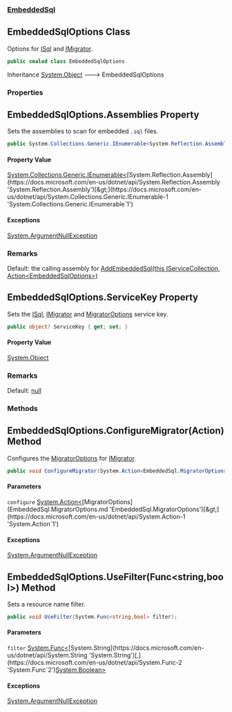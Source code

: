 ### [EmbeddedSql](EmbeddedSql.md 'EmbeddedSql')

## EmbeddedSqlOptions Class

Options for [ISql](EmbeddedSql.ISql.md 'EmbeddedSql.ISql') and [IMigrator](EmbeddedSql.IMigrator.md 'EmbeddedSql.IMigrator').

```csharp
public sealed class EmbeddedSqlOptions
```

Inheritance [System.Object](https://docs.microsoft.com/en-us/dotnet/api/System.Object 'System.Object') &#129106; EmbeddedSqlOptions
### Properties

<a name='EmbeddedSql.EmbeddedSqlOptions.Assemblies'></a>

## EmbeddedSqlOptions.Assemblies Property

Sets the assemblies to scan for embedded `.sql` files.

```csharp
public System.Collections.Generic.IEnumerable<System.Reflection.Assembly> Assemblies { get; set; }
```

#### Property Value
[System.Collections.Generic.IEnumerable&lt;](https://docs.microsoft.com/en-us/dotnet/api/System.Collections.Generic.IEnumerable-1 'System.Collections.Generic.IEnumerable`1')[System.Reflection.Assembly](https://docs.microsoft.com/en-us/dotnet/api/System.Reflection.Assembly 'System.Reflection.Assembly')[&gt;](https://docs.microsoft.com/en-us/dotnet/api/System.Collections.Generic.IEnumerable-1 'System.Collections.Generic.IEnumerable`1')

#### Exceptions

[System.ArgumentNullException](https://docs.microsoft.com/en-us/dotnet/api/System.ArgumentNullException 'System.ArgumentNullException')

### Remarks
Default: the calling assembly for 
[AddEmbeddedSql(this IServiceCollection, Action&lt;EmbeddedSqlOptions&gt;)](EmbeddedSql.ServiceCollectionExtensions.md#EmbeddedSql.ServiceCollectionExtensions.AddEmbeddedSql(thisMicrosoft.Extensions.DependencyInjection.IServiceCollection,System.Action_EmbeddedSql.EmbeddedSqlOptions_) 'EmbeddedSql.ServiceCollectionExtensions.AddEmbeddedSql(this Microsoft.Extensions.DependencyInjection.IServiceCollection, System.Action<EmbeddedSql.EmbeddedSqlOptions>)')

<a name='EmbeddedSql.EmbeddedSqlOptions.ServiceKey'></a>

## EmbeddedSqlOptions.ServiceKey Property

Sets the [ISql](EmbeddedSql.ISql.md 'EmbeddedSql.ISql'), [IMigrator](EmbeddedSql.IMigrator.md 'EmbeddedSql.IMigrator') and [MigratorOptions](EmbeddedSql.MigratorOptions.md 'EmbeddedSql.MigratorOptions') service key.

```csharp
public object? ServiceKey { get; set; }
```

#### Property Value
[System.Object](https://docs.microsoft.com/en-us/dotnet/api/System.Object 'System.Object')

### Remarks
Default: [null](https://docs.microsoft.com/en-us/dotnet/csharp/language-reference/keywords/null 'https://docs.microsoft.com/en-us/dotnet/csharp/language-reference/keywords/null')
### Methods

<a name='EmbeddedSql.EmbeddedSqlOptions.ConfigureMigrator(System.Action_EmbeddedSql.MigratorOptions_)'></a>

## EmbeddedSqlOptions.ConfigureMigrator(Action<MigratorOptions>) Method

Configures the [MigratorOptions](EmbeddedSql.MigratorOptions.md 'EmbeddedSql.MigratorOptions') for [IMigrator](EmbeddedSql.IMigrator.md 'EmbeddedSql.IMigrator').

```csharp
public void ConfigureMigrator(System.Action<EmbeddedSql.MigratorOptions> configure);
```
#### Parameters

<a name='EmbeddedSql.EmbeddedSqlOptions.ConfigureMigrator(System.Action_EmbeddedSql.MigratorOptions_).configure'></a>

`configure` [System.Action&lt;](https://docs.microsoft.com/en-us/dotnet/api/System.Action-1 'System.Action`1')[MigratorOptions](EmbeddedSql.MigratorOptions.md 'EmbeddedSql.MigratorOptions')[&gt;](https://docs.microsoft.com/en-us/dotnet/api/System.Action-1 'System.Action`1')

#### Exceptions

[System.ArgumentNullException](https://docs.microsoft.com/en-us/dotnet/api/System.ArgumentNullException 'System.ArgumentNullException')

<a name='EmbeddedSql.EmbeddedSqlOptions.UseFilter(System.Func_string,bool_)'></a>

## EmbeddedSqlOptions.UseFilter(Func<string,bool>) Method

Sets a resource name filter.

```csharp
public void UseFilter(System.Func<string,bool> filter);
```
#### Parameters

<a name='EmbeddedSql.EmbeddedSqlOptions.UseFilter(System.Func_string,bool_).filter'></a>

`filter` [System.Func&lt;](https://docs.microsoft.com/en-us/dotnet/api/System.Func-2 'System.Func`2')[System.String](https://docs.microsoft.com/en-us/dotnet/api/System.String 'System.String')[,](https://docs.microsoft.com/en-us/dotnet/api/System.Func-2 'System.Func`2')[System.Boolean](https://docs.microsoft.com/en-us/dotnet/api/System.Boolean 'System.Boolean')[&gt;](https://docs.microsoft.com/en-us/dotnet/api/System.Func-2 'System.Func`2')

#### Exceptions

[System.ArgumentNullException](https://docs.microsoft.com/en-us/dotnet/api/System.ArgumentNullException 'System.ArgumentNullException')